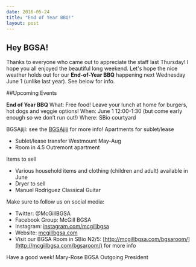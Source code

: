 ```yaml
---
date: 2016-05-24
title: "End of Year BBQ!"
layout: post
---
```



## Hey BGSA!
 
Thanks to everyone who came out to appreciate the staff last Thursday! I hope you all enjoyed the beautiful long weekend. 
Let's hope the nice weather holds out for our **End-of-Year BBQ** happening next Wednesday June 1 (unlike last year).  See below for info.
 
##Upcoming Events
   
**End of Year BBQ**
What: Free food! Leave your lunch at home for burgers, hot dogs and veggie options!
When: June 1 12:00-1:30 (but come early enough so we don’t run out!)
Where: SBio courtyard
 
BGSAjiji: see the [BGSAjiji](https://docs.google.com/spreadsheets/d/1s9BcBibvzUni4RXZ90X5_LQtxD_19S6mxys_-VmQ1CM/edit?pli=1#gid=0) for more info!
Apartments for sublet/lease
 - Sublet/lease transfer Westmount May-Aug
 - Room in 4.5 Outremont apartment

Items to sell
 - Various household items and clothing (children and adult) available in June
 - Dryer to sell
 - Manuel Rodriguez Classical Guitar

Make sure to follow us on social media:
 - Twitter: @McGillBGSA
 - Facebook Group: McGill BGSA
 - Instagram: [instagram.com/mcgillbgsa](instagram.com/mcgillbgsa) 
 - Website: [mcgillbgsa.com](mcgillbgsa.com)
 - Visit our BGSA Room in SBio N2/5: [http://mcgillbgsa.com/bgsaroom/](http://mcgillbgsa.com/bgsaroom/) for more info
 
Have a good week!
Mary-Rose
BGSA Outgoing President
